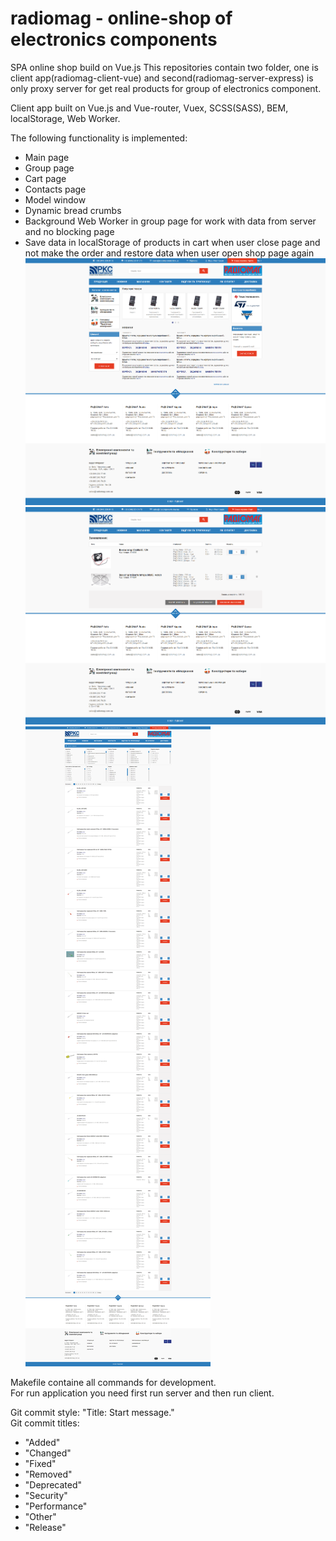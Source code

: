 # radiomag - online-shop of electronics components  

SPA online shop build on Vue.js
This repositories contain two folder, one is client app(radiomag-client-vue) and 
second(radiomag-server-express) is only proxy server for get real products for group of electronics component.   

Client app built on Vue.js and Vue-router, Vuex, SCSS(SASS), BEM, localStorage, Web Worker.   

The following functionality is implemented:
- Main page 
- Group page
- Cart page
- Contacts page
- Model window
- Dynamic bread crumbs
- Background Web Worker in group page for work with data from server and no blocking page
- Save data in localStorage of products in cart when user close page and not make the order 
and restore data when user open shop page again   
![](index.png)
![](cart.png)
![](group.png)

Makefile containe all commands for development.  
For run application you need first run server and then run client.  

Git commit style: "Title: Start message."  
Git commit titles: 
- "Added"
- "Changed"
- "Fixed"
- "Removed"
- "Deprecated"
- "Security"
- "Performance"
- "Other"
- "Release"
